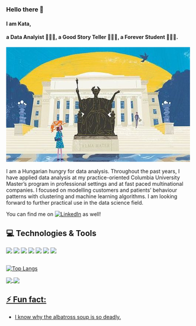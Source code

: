 ### Hello there 👋
#### I am Kata, 
#### a Data Analyist 👩🏼‍💻, a Good Story Teller 💁🏼‍♀️, a Forever Student 👩🏼‍🎓.


![Header](https://github.com/katastrophie97/katastrophie97/blob/main/72f720405a396136317be5047bfa38dd%20copy.jpeg "Header")

I am a Hungarian hungry for data analysis. Throughout the past years, I have applied data analysis at my practice-oriented Columbia University Master’s program in professional settings and at fast paced multinational companies. I focused on modelling customers and patients’ behaviour patterns with clustering and machine learning algorithms. I am looking forward to further practical use in the data science field.  

You can find me on [![LinkedIn][2.2]][2] as well! 

<!-- Icons -->
[2.2]: https://raw.githubusercontent.com/MartinHeinz/MartinHeinz/master/linkedin-3-16.png (LinkedIn icon without padding)

<!-- Links to your social media accounts -->

[2]: www.linkedin.com/in/kata-mezo-501627153

## 💻 Technologies & Tools
![](https://img.shields.io/badge/Code-Python-informational?style=flat&logo=python&logoColor=white&color=c6b19d)
![](https://img.shields.io/badge/Code-R-informational?style=flat&logo=R&logoColor=white&color=c6b19d)
![](https://img.shields.io/badge/Code-GoogleColab-informational?style=flat&logo=GoogleColab&logoColor=white&color=c6b19d)
![](https://img.shields.io/badge/Vizualization-Tableau-informational?style=flat&logo=Tableau&logoColor=white&color=c6b19d)
![](https://img.shields.io/badge/GIS-QGIS-informational?style=flat&logo=QGIS&logoColor=white&color=c6b19d)
![](https://img.shields.io/badge/Tool-Microsoft-informational?style=flat&logo=Microsoft&logoColor=white&color=c6b19d)
![](https://img.shields.io/badge/GitHub?style=flat&logo=GitHub&logoColor=white&color=c6b19d)
## 

[![Top Langs](https://github-readme-stats.vercel.app/api/top-langs/?username=katastrophie97&layout=compact)](https://github.com/anuraghazra/github-readme-stats)



<a href="https://github.com/anuraghazra/github-readme-stats">
  <img align="center" src="https://github-readme-stats.vercel.app/api?username=katastrophie97&show_icons=true&text_color=957a6d&title_color=2e604a&icon_color=2e604a" />
</a>
<a href="https://github.com/anuraghazra/github-readme-stats">
  <img align="center" src="https://github-readme-stats.vercel.app/api/top-langs/?username=katastrophie97&layout=compact&title_color=2e604a" />


## ⚡ Fun fact: 
- I know why the albatross soup is so deadly.
<!--
**katastrophie97/katastrophie97** is a ✨ _special_ ✨ repository because its `README.md` (this file) appears on your GitHub profile.

Here are some ideas to get you started:

- 🔭 I’m currently working on ...
- 🌱 I’m currently learning ...
- 👯 I’m looking to collaborate on ...
- 🤔 I’m looking for help with ...
- 💬 Ask me about ...
- 📫 How to reach me: ...
- 😄 Pronouns: ...
- ⚡ Fun fact: ...
-->
